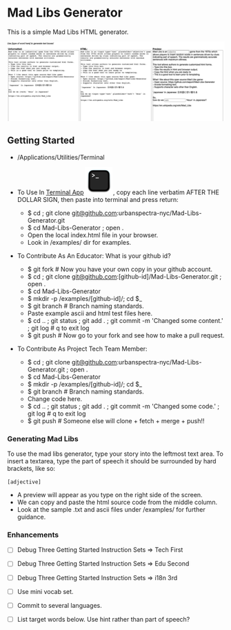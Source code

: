 # Mad Libs Generator
This is a simple Mad Libs HTML generator.

![example](demo-screenshot.png)

## Getting Started

- /Applications/Utilities/Terminal
- To Use In [Terminal App](https://en.wikipedia.org/wiki/Terminal_(macOS)) ![image](64px-Terminalicon2.png),
copy each line verbatim AFTER THE DOLLAR SIGN, then paste into terminal and press return:
  - $ cd ; git clone git@github.com:urbanspectra-nyc/Mad-Libs-Generator.git
  - $ cd Mad-Libs-Generator ; open .
  - Open the local index.html file in your browser.
  - Look in /examples/ dir for examples.

- To Contribute As An Educator: What is your github id?
  - $ git fork # Now you have your own copy in your github account.
  - $ cd ; git clone git@github.com:[github-id]/Mad-Libs-Generator.git ; open .
  - $ cd Mad-Libs-Generator
  - $ mkdir -p /examples/[github-id]/; cd $_
  - $ git branch # Branch naming standards.
  - Paste example ascii and html test files here.
  - $ cd .. ; git status ; git add . ; git commit -m 'Changed some content.' ; git log # q to exit log
  - $ git push # Now go to your fork and see how to make a pull request.

- To Contribute As Project Tech Team Member:
  - $ cd ; git clone git@github.com:urbanspectra-nyc/Mad-Libs-Generator.git ; open .
  - $ cd Mad-Libs-Generator
  - $ mkdir -p /examples/[github-id]/; cd $_
  - $ git branch # Branch naming standards.
  - Change code here.
  - $ cd .. ; git status ; git add . ; git commit -m 'Changed some code.' ; git log # q to exit log
  - $ git push # Someone else will clone + fetch + merge + push!!


### Generating Mad Libs
To use the mad libs generator, type your story into the leftmost text area. To insert a textarea, type the part of speech it should be surrounded by hard brackets, like so:

```
[adjective]
```

- A preview will appear as you type on the right side of the screen.
- We can copy and paste the html source code from the middle column.
- Look at the sample .txt and ascii files under /examples/ for further guidance.

### Enhancements
- [ ] Debug Three Getting Started Instruction Sets => Tech First
- [ ] Debug Three Getting Started Instruction Sets => Edu Second
- [ ] Debug Three Getting Started Instruction Sets => i18n 3rd
- [ ] Use mini vocab set.
- [ ] Commit to several languages.
- [ ] List target words below.  Use hint rather than part of speech?


